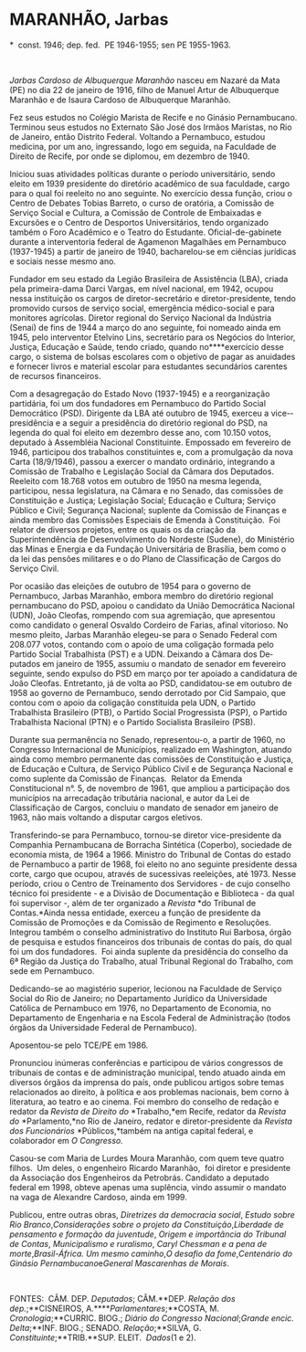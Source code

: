 MARANHÃO, Jarbas      
======================

\*  const. 1946; dep. fed.  PE 1946-1955; sen PE 1955-1963.

 

*Jarbas Cardoso de Albuquerque Maranhão* nasceu em Nazaré da Mata (PE)
no dia 22 de janeiro de 1916, filho de Manuel Artur de Al­buquerque
Maranhão e de Isaura Cardoso de Albuquerque Maranhão.

Fez seus estudos no Colégio Marista de Recife e no Ginásio
Per­nambucano. Terminou seus estudos no Externato São José dos Irmãos
Maristas, no Rio de Janeiro, então Distrito Federal. Voltando a
Pernambuco, estudou medicina, por um ano, ingressando, logo em seguida,
na Faculda­de de Direito de Recife, por onde se diplomou, em dezembro de
1940.

Iniciou suas atividades políticas durante o período universitário, sendo
eleito em 1939 presidente do diretório acadêmico de sua fa­culdade,
cargo para o qual foi reeleito no ano seguinte. No exercício dessa
função, criou o Centro de Debates Tobias Barreto, o curso de oratória, a
Comissão de Serviço Social e Cul­tura, a Comissão de Controle de
Embaixadas e Excursões e o Centro de Desportos Universi­tários, tendo
organizado também o Foro Aca­dêmico e o Teatro do Estudante.
Oficial-de-­gabinete durante a interventoria federal de Agamenon
Magalhães em Pernambuco (1937­-1945) a partir de janeiro de 1940,
bachare­lou-se em ciências jurídicas e sociais nesse mesmo ano.

Fundador em seu estado da Legião Brasi­leira de Assistência (LBA),
criada pela primeira-dama Darci Vargas, em nível nacional, em 1942,
ocupou nessa instituição os cargos de diretor-secretário e
diretor-presi­dente, tendo promovido cursos de serviço social,
emergência médico-social e para moni­tores agrícolas. Diretor regional
do Serviço Nacional da Indústria (Senai) de fins de 1944 a março do ano
seguinte, foi nomeado ainda em 1945, pelo interventor Etelvino Lins,
se­cretário para os Negócios do Interior, Justi­ça, Educação e Saúde,
tendo criado, quando no****exercício desse cargo, o sistema de bolsas
escolares com o objetivo de pagar as anuidades e fornecer livros e
material escolar para estudantes secundários carentes de recursos
financeiros.

Com a desagregação do Estado Novo (1937-1945) e a reorganização
partidária, foi um dos fundadores em Pernambuco do Parti­do Social
Democrático (PSD). Dirigente da LBA até outubro de 1945, exerceu a
vice-­presidência e a seguir a presidência do diretó­rio regional do
PSD, na legenda do qual foi eleito em dezembro desse ano, com 10.150
votos, deputado à Assembléia Nacional Constituinte. Empossado em
fevereiro de 1946, participou dos trabalhos constituintes e, com a
promulgação da nova Carta (18/9/1946), passou a exercer o mandato
ordinário, inte­grando a Comissão de Trabalho e Legislação Social da
Câmara dos Deputados. Reeleito com 18.768 votos em outubro de 1950 na
mesma legenda, participou, nessa legislatura, na Câmara e no Senado, das
comissões de Constituição e Justiça; Legislação Social; Educação e
Cultura; Serviço Público e Civil; Segurança Nacional; suplente da
Comissão de Finanças e ainda membro das Comissões Especiais de Emenda à
Constituição.  Foi relator de diversos projetos, entre os quais os da
criação da Superintendência de Desenvolvimento do Nordeste (Sudene), do
Ministério das Minas e Energia e da Fundação Universitária de Brasília,
bem como o da lei das pensões militares e o do Plano de Classificação de
Cargos do Serviço Civil.

Por ocasião das eleições de outubro de 1954 para o governo de
Pernambuco, Jar­bas Maranhão, embora membro do diretório regional
pernambucano do PSD, apoiou o candidato da União Democrática Nacional
(UDN), João Cleofas, rompendo com sua agremiação, que apresentou como
candida­to o general Osvaldo Cordeiro de Farias, afinal vitorioso. No
mesmo pleito, Jarbas Maranhão elegeu-se para o Senado Federal com
208.077 votos, contando com o apoio de uma coliga­ção formada pelo
Partido Social Trabalhista (PST) e a UDN. Deixando a Câmara dos
De­putados em janeiro de 1955, assumiu o man­dato de senador em
fevereiro seguinte, sendo expulso do PSD em março por ter apoiado a
candidatura de João Cleofas. Entretanto, já de volta ao PSD,
candidatou-se em outubro de 1958 ao governo de Pernambuco, sendo
der­rotado por Cid Sampaio, que contou com o apoio da coligação
constituída pela UDN, o Partido Trabalhista Brasileiro (PTB), o Parti­do
Social Progressista (PSP), o Partido Traba­lhista Nacional (PTN) e o
Partido Socialista Brasileiro (PSB).

Durante sua permanência no Senado, re­presentou-o, a partir de 1960, no
Congresso Internacional de Municípios, realizado em Washington, atuando
ainda como membro permanente das comissões de Constituição e Justiça, de
Educação e Cultura, de Serviço Público Civil e de Segurança Nacional e
como suplente da Comissão de Finanças.  Relator da Emenda Constitucional
n°. 5, de novembro de 1961, que ampliou a participação dos municípios na
arrecadação tributária nacional, e autor da Lei de Classificação de
Cargos, con­cluiu o mandato de senador em janeiro de 1963, não mais
voltando a disputar cargos ele­tivos.

Transferindo-se para Pernambuco, tornou-se di­retor vice-presidente da
Companhia Pernam­bucana de Borracha Sintética (Coperbo), so­ciedade de
economia mista, de 1964 a 1966. Ministro do Tribunal de Contas do estado
de Pernambuco a partir de 1968, foi eleito no ano seguinte presidente
dessa corte, cargo que ocupou, através de sucessivas reeleições, até
1973. Nesse período, criou o Centro de Treinamento dos Servidores - de
cujo con­selho técnico foi presidente - e a Divisão de Documentação e
Biblioteca - da qual foi su­pervisor -, além de ter organizado a
*Revista* *do Tribunal de Contas.*Ainda nessa entidade, exerceu a função
de presidente da Comissão de Promoções e da Comissão de Regimento e
Resoluções. Integrou também o con­selho administrativo do Instituto Rui
Barbo­sa, órgão de pesquisa e estudos financeiros dos tribunais de
contas do país, do qual foi um dos fundadores.  Foi ainda suplente da
presidência do conselho da 6ª Região da Justi­ça do Trabalho, atual
Tribunal Regional do Trabalho, com sede em Pernambuco.

Dedicando-se ao magistério superior, lecio­nou na Faculdade de Serviço
Social do Rio de Janei­ro; no Departamento Jurídico da Universidade
Católica de Pernambuco em 1976, no Departamento de Economia, no
Departamento de Engenharia e na Escola Federal de Administração (todos
órgãos da Universidade Federal de Per­nambuco). 

Aposentou-se pelo TCE/PE em 1986.

Pronunciou inúmeras conferências e parti­cipou de vários congressos de
tribunais de contas e de administração municipal, tendo atuado ainda em
diversos órgãos da imprensa do país, onde publicou artigos sobre temas
relacionados ao direito, à política e aos pro­blemas nacionais, bem
corno à literatura, ao teatro e ao cinema. Foi membro do conselho de
redação e redator da *Revista de Direito do* *Trabalho,*em Recife,
redator da *Revista do* *Parlamento,*no Rio de Janeiro, redator e
di­retor-presidente da *Revista dos Funcionários* *Públicos,*também na
antiga capital federal, e colaborador em *O Congresso.*

Casou-se com Maria de Lurdes Moura Maranhão, com quem teve quatro
filhos.  Um deles, o engenheiro Ricardo Maranhão,  foi diretor e
presidente da Associação dos Engenheiros da Petrobrás. Candidato a
deputado federal em 1998, obteve apenas uma suplência, vindo assumir o
mandato na vaga de Alexandre Cardoso, ainda em 1999.

Publicou, entre outras obras, *Diretrizes da democracia social*, *Estudo
sobre Rio Branco*,*Considerações* *sobre o projeto da
Constituição*,*Liberdade de* *pensamento e formação da juventude*,
*Origem* *e importância do Tribunal de Contas*, *Muni*­*cipalismo e
ruralismo*, *Caryl Chessman e a* *pena de morte*,*Brasil-África. Um
mesmo ca*m*inho*,*O desafio da fome*,*Centenário do Gi*­*násio
Pernambucano*e*General Mascarenhas* *de Morais*.

 

FONTES:  CÂM. DEP. *Deputados*; CÂM.**DEP. *Relação dos
dep.*;**CISNEIROS, A.*****Parlamentares*;**COSTA, M.
*Cronologia*;**CURRIC. BIOG.; *Diário do Congres*­*so Nacional*;*Grande
encic.  Delta*;**INF. BIOG.; SENADO. *Relação*;**SILVA, G.
*Constituinte*;**TRIB.**SUP. ELEIT.  *Dados*(1 e 2).
